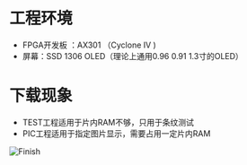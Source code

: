 # 工程环境

+ FPGA开发板 ：AX301 （Cyclone IV )
+ 屏幕：SSD 1306 OLED（理论上通用0.96 0.91 1.3寸的OLED）



# 下载现象

- TEST工程适用于片内RAM不够，只用于条纹测试
- PIC工程适用于指定图片显示，需要占用一定片内RAM



![Finish](Finish.jpg)

